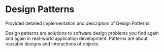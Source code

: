 # Design Patterns
Provided detailed implementation and description of Design Patterns.

Design patterns are solutions to software design problems you find again and again in real-world application development. Patterns are about reusable designs and interactions of objects.



